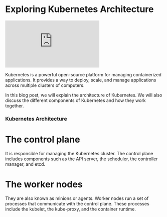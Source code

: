 # Exploring Kubernetes Architecture

![image](https://github.com/mianhamza28/Kubernetes/blob/95eecc7d405848e2ca5cfa14bb29602f4409bb2b/README.md)

Kubernetes is a powerful open-source platform for managing containerized applications. It provides a way to deploy, scale, and manage applications across multiple clusters of computers.

In this blog post, we will explain the architecture of Kubernetes. We will also discuss the different components of Kubernetes and how they work together.

### Kubernetes Architecture

# The control plane
It is responsible for managing the Kubernetes cluster. The control plane includes components such as the API server, the scheduler, the controller manager, and etcd.
# The worker nodes 
They are also known as minions or agents. Worker nodes run a set of processes that communicate with the control plane. These processes include the kubelet, the kube-proxy, and the container runtime.
